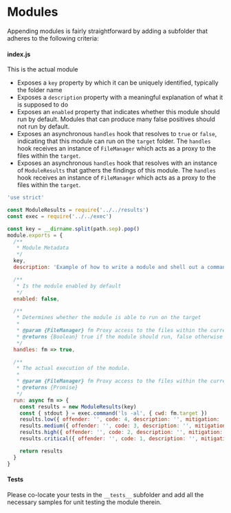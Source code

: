 # Modules

Appending modules is fairly straightforward by adding a subfolder that adheres to the following criteria:

#### index.js

This is the actual module

* Exposes a `key` property by which it can be uniquely identified, typically the folder name
* Exposes a `description` property with a meaningful explanation of what it is supposed to do
* Exposes an `enabled` property that indicates whether this module should run by default. Modules that can produce many false positives should not run by default.
* Exposes an asynchronous `handles` hook that resolves to `true` or `false`, indicating that this module can run on the `target` folder. The `handles` hook receives an instance of `FileManager` which acts as a proxy to the files within the `target`.
* Exposes an asynchronous `handles` hook that resolves with an instance of `ModuleResults` that gathers the findings of this module. The `handles` hook receives an instance of `FileManager` which acts as a proxy to the files within the `target`.

```javascript
'use strict'

const ModuleResults = require('../../results')
const exec = require('../../exec')

const key = __dirname.split(path.sep).pop()
module.exports = {
  /**
   * Module Metadata
   */
  key,
  description: 'Example of how to write a module and shell out a command',

  /**
   * Is the module enabled by default
   */
  enabled: false,

  /**
   * Determines whether the module is able to run on the target
   *
   * @param {FileManager} fm Proxy access to the files within the current scan context
   * @returns {Boolean} true if the module should run, false otherwise
   */
  handles: fm => true,

  /**
   * The actual execution of the module.
   *
   * @param {FileManager} fm Proxy access to the files within the current scan context
   * @returns {Promise}
   */
  run: async fm => {
    const results = new ModuleResults(key)
    const { stdout } = exec.command('ls -al', { cwd: fm.target })
    results.low({ offender: '', code: 4, description: '', mitigation: '' })
    results.medium({ offender: '', code: 3, description: '', mitigation: '' })
    results.high({ offender: '', code: 2, description: '', mitigation: '' })
    results.critical({ offender: '', code: 1, description: '', mitigation: '' })

    return results
  }
}
```

#### Tests

Please co-locate your tests in the `__tests__` subfolder and add all the necessary samples for unit testing the module therein.
